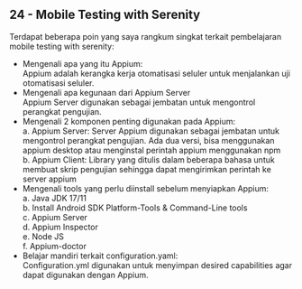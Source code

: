 ## 24 - Mobile Testing with Serenity

Terdapat beberapa poin yang saya rangkum singkat terkait pembelajaran mobile testing with serenity: <br>

- Mengenali apa yang itu Appium: <br>
  Appium adalah kerangka kerja otomatisasi seluler untuk menjalankan uji otomatisasi seluler. <br>
- Mengenali apa kegunaan dari Appium Server <br>
  Appium Server digunakan sebagai jembatan untuk mengontrol perangkat pengujian. <br>
- Mengenali 2 komponen penting digunakan pada Appium: <br>
  a. Appium Server: Server Appium digunakan sebagai jembatan untuk mengontrol perangkat pengujian. Ada dua versi, bisa menggunakan appium desktop atau menginstal perintah appium menggunakan npm <br>
  b. Appium Client: Library yang ditulis dalam beberapa bahasa untuk membuat skrip pengujian sehingga dapat mengirimkan perintah ke server appium <br>
- Mengenali tools yang perlu diinstall sebelum menyiapkan Appium: <br>
  a. Java JDK 17/11 <br>
  b. Install Android SDK Platform-Tools & Command-Line tools <br>
  c. Appium Server <br>
  d. Appium Inspector <br>
  e. Node JS <br>
  f. Appium-doctor <br>
- Belajar mandiri terkait configuration.yaml: <br>
  Configuration.yml digunakan untuk menyimpan desired capabilities agar dapat digunakan dengan Appium.
